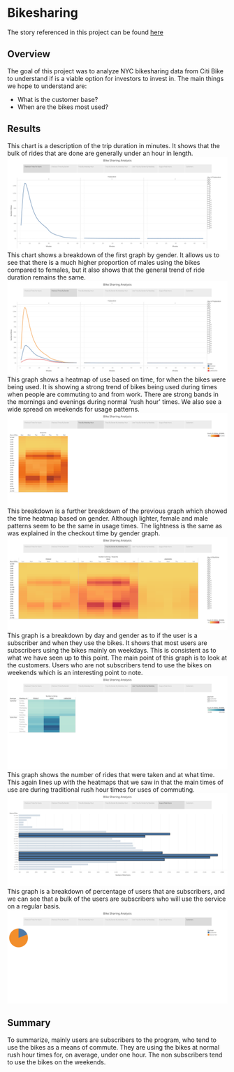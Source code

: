 # Bikesharing
The story referenced in this project can be found [here](https://public.tableau.com/views/BikeSharingAnalysis_16459142363070/BikeSharingAnalysis?:language=en-US&publish=yes&:display_count=n&:origin=viz_share_link)
## Overview
The goal of this project was to analyze NYC bikesharing data from Citi Bike to understand if is a viable option for investors to invest in. The main things we hope to understand are:
- What is the customer base?
- When are the bikes most used?
## Results
This chart is a description of the trip duration in minutes. It shows that the bulk of rides that are done are generally under an hour in length.
![Checkout_Times_For_Users](images/Checkout_Times_For_Users.png)
This chart shows a breakdown of the first graph by gender. It allows us to see that there is a much higher proportion of males using the bikes compared to females, but it also shows that the general trend of ride duration remains the same. 
![Checkout_Times_By_Gender](images/Checkout_Times_By_Gender.png)
This graph shows a heatmap of use based on time, for when the bikes were being used. It is showing a strong trend of bikes being used during times when people are commuting to and from work. There are strong bands in the mornings and evenings during normal 'rush hour' times. We also see a wide spread on weekends for usage patterns.
![Trips_By_Weekday_Hour](images/Trips_By_Weekday_Hour.png)
This breakdown is a further breakdown of the previous graph which showed the time heatmap based on gender. Although lighter, female and male patterns seem to be the same in usage times. The lightness is the same as was explained in the checkout time by gender graph.
![Trips_By_Gender_By_Weekday_Hour](images/Trips_By_Gender_By_Weekday_Hour.png)
This graph is a breakdown by day and gender as to if the user is a subscriber and when they use the bikes. It shows that most users are subscribers using the bikes mainly on weekdays. This is consistent as to what we have seen up to this point. The main point of this graph is to look at the customers. Users who are not subscribers tend to use the bikes on weekends which is an interesting point to note.
![User_Trips_By_Gender_By_Weekday](images/User_Trips_By_Gender_By_Weekday.png)
This graph shows the number of rides that were taken and at what time. This again lines up with the heatmaps that we saw in that the main times of use are during traditional rush hour times for uses of commuting.
![August_Peak_Hours](images/August_Peak_Hours.png)
This graph is a breakdown of percentage of users that are subscribers, and we can see that a bulk of the users are subscribers who will use the service on a regular basis.
![Customers](images/Customers.png)
## Summary
To summarize, mainly users are subscribers to the program, who tend to use the bikes as a means of commute. They are using the bikes at normal rush hour times for, on average, under one hour. The non subscribers tend to use the bikes on the weekends. 
